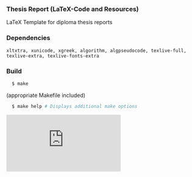 ### Thesis Report (LaTeX-Code and Resources) 
LaTeX Template for diploma thesis reports


###  Dependencies

`xltxtra, xunicode, xgreek, algorithm, algpseudocode, texlive-full, texlive-extra, texlive-fonts-extra`
### Build
```bash
  $ make 
```
(appropriate Makefile included) 
```bash
  $ make help # Displays additional make options
```

![thesis_charisfil.pdf](https://github.com/ArtoriasAbyssslayer/ece-thesis-report/blob/master/thesis_charisfil.pdf)
